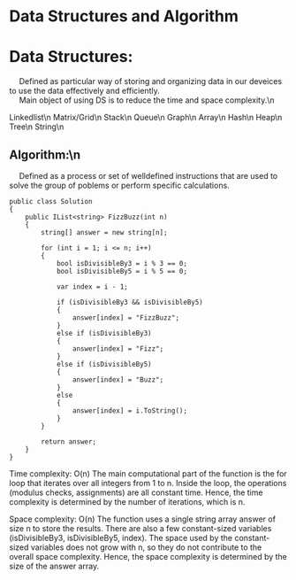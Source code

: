 # Data Structures and Algorithm

Data Structures:
================
&emsp; Defined as particular way of storing and organizing data in our deveices to use the data effectively and efficiently.<br/>
&emsp; Main object of using DS is to reduce the time and space complexity.\n

Linkedlist\n
Matrix/Grid\n
Stack\n
Queue\n
Graph\n
Array\n
Hash\n
Heap\n
Tree\n
String\n

Algorithm:\n
---------
&emsp; Defined as a process or set of welldefined instructions that are used to solve the group of poblems or perform specific calculations.
```
public class Solution
{
    public IList<string> FizzBuzz(int n)
    {
        string[] answer = new string[n];

        for (int i = 1; i <= n; i++)
        {
            bool isDivisibleBy3 = i % 3 == 0;
            bool isDivisibleBy5 = i % 5 == 0;

            var index = i - 1;

            if (isDivisibleBy3 && isDivisibleBy5)
            {
                answer[index] = "FizzBuzz";
            }
            else if (isDivisibleBy3)
            {
                answer[index] = "Fizz";
            }
            else if (isDivisibleBy5)
            {
                answer[index] = "Buzz";
            }
            else
            {
                answer[index] = i.ToString();
            }
        }

        return answer;
    }
}
```

Time complexity: O(n)
The main computational part of the function is the for loop that iterates over all integers from 1 to n. Inside the loop, the operations (modulus checks, assignments) are all constant time. Hence, the time complexity is determined by the number of iterations, which is n.

Space complexity: O(n)
The function uses a single string array answer of size n to store the results. There are also a few constant-sized variables (isDivisibleBy3, isDivisibleBy5, index). The space used by the constant-sized variables does not grow with n, so they do not contribute to the overall space complexity. Hence, the space complexity is determined by the size of the answer array.
